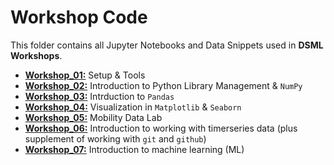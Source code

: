 # Workshop Code

This folder contains all Jupyter Notebooks and Data Snippets used in **DSML Workshops**.
- [**Workshop_01:**](https://github.com/IS3UniCologne/DSML_2021/tree/main/03_Workshops/DSML_WS_01_Setup%26Tools) Setup & Tools
- [**Workshop_02:**](https://github.com/IS3UniCologne/DSML_2021/tree/main/03_Workshops/DSML_WS_02_Libraries%26Numpy) Introduction to Python Library Management & `NumPy`
- [**Workshop_03:**](https://github.com/IS3UniCologne/DSML_2021/tree/main/03_Workshops/DSML_WS_03_Pandas) Intrduction to `Pandas`
- [**Workshop_04:**](https://github.com/IS3UniCologne/DSML_2021/tree/main/03_Workshops/DSML_WS_04_Visualization) Visualization in `Matplotlib` & `Seaborn`
- [**Workshop_05:**](https://github.com/IS3UniCologne/DSML_2021/tree/main/03_Workshops/DSML_WS_05_MobilityDataLab) Mobility Data Lab
- [**Workshop_06:**](https://github.com/IS3UniCologne/DSML_2021/tree/main/03_Workshops/DSML_WS_06_TimeSeries) Introduction to working with timerseries data (plus supplement of working with `git` and `github`)
- [**Workshop_07:**](https://github.com/IS3UniCologne/DSML_2021/tree/main/03_Workshops/DSML_WS_07_MLIntro) Introduction to machine learning (ML) 
